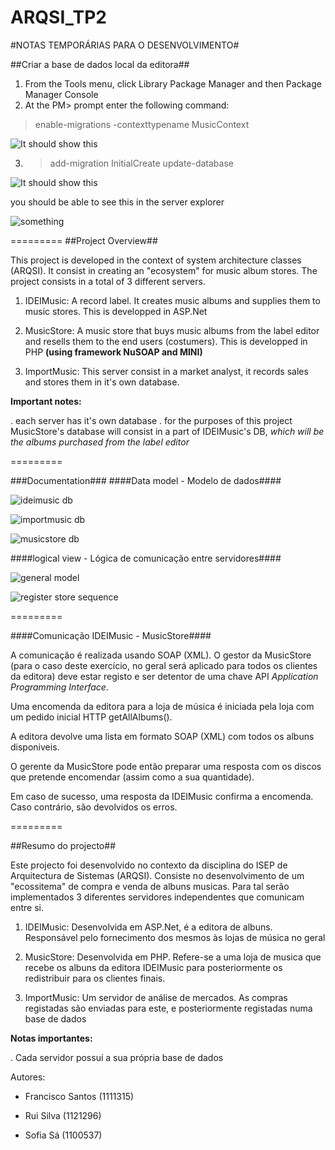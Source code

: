 ARQSI_TP2
=========
#NOTAS TEMPORÁRIAS PARA O DESENVOLVIMENTO#

##Criar a base de dados local da editora##
1. From the Tools menu, click Library Package Manager and then Package Manager Console
2. At the PM> prompt enter the following command:
> enable-migrations -contexttypename MusicContext

![It should show this](http://i2.asp.net/media/4336278/1pm2.png?cdn_id=2014-11-11-001)

3. > add-migration InitialCreate
update-database

![It should show this](http://i3.asp.net/media/4336302/1addMIg.png?cdn_id=2014-11-11-001)

you should be able to see this in the server explorer

![something](http://i1.asp.net/media/4336272/1dbG.PNG?cdn_id=2014-11-11-001)

=========
##Project Overview##

This project is developed in the context of system architecture classes (ARQSI).
It consist in creating an "ecosystem" for music album stores. The project consists in a total of 3 different servers.

1. IDEIMusic: A record label. It creates music albums and supplies them to music stores. This is developped in ASP.Net

2. MusicStore: A music store that buys music albums from the label editor and resells them to the end users (costumers). This is developped in PHP **(using framework NuSOAP and MINI)**

3. ImportMusic: This server consist in a market analyst, it records sales and stores them in it's own database.

**Important notes:**

. each server has it's own database
. for the purposes of this project MusicStore's database will consist in a part of IDEIMusic's DB, *which will be the albums purchased from the label editor*

=========

###Documentation###
####Data model - Modelo de dados####

![ideimusic db](https://cloud.githubusercontent.com/assets/3703930/5154371/bb980af8-7250-11e4-82bb-3bf9e648602e.png)

![importmusic db](https://cloud.githubusercontent.com/assets/3703930/5154372/bb9833e8-7250-11e4-9666-7be1083feda9.png)

![musicstore db](https://cloud.githubusercontent.com/assets/3703930/5154370/bb91b766-7250-11e4-81e3-3eb43071b6fe.png)

####logical view - Lógica de comunicação entre servidores####

![general model](https://cloud.githubusercontent.com/assets/3703930/5154396/64ba4636-7252-11e4-8a10-3c27a028a98b.png)

![register store sequence](https://cloud.githubusercontent.com/assets/3703930/5154397/64ba7b60-7252-11e4-8361-2de8a8efe12a.png)

=========

####Comunicação IDEIMusic - MusicStore####

A comunicação é realizada usando SOAP (XML).
O gestor da MusicStore (para o caso deste exercício, no geral será aplicado para todos os clientes da editora) deve estar registo e ser detentor de uma chave API *Application Programming Interface*.

Uma encomenda da editora para a loja de música é iniciada pela loja com um pedido inicial HTTP getAllAlbums().

A editora devolve uma lista em formato SOAP (XML) com todos os albuns disponiveis.

O gerente da MusicStore pode então preparar uma resposta com os discos que pretende encomendar (assim como a sua quantidade).

Em caso de sucesso, uma resposta da IDEIMusic confirma a encomenda. Caso contrário, são devolvidos os erros.

=========

##Resumo do projecto##

Este projecto foi desenvolvido no contexto da disciplina do ISEP de Arquitectura de Sistemas (ARQSI).
Consiste no desenvolvimento de um "ecossitema" de compra e venda de albuns musicas. Para tal serão implementados 3 diferentes servidores independentes que comunicam entre si.

1. IDEIMusic: Desenvolvida em ASP.Net, é a editora de albuns. Responsável pelo fornecimento dos mesmos às lojas de música no geral

2. MusicStore: Desenvolvida em PHP. Refere-se a uma loja de musica que recebe os albuns da editora IDEIMusic para posteriormente os redistribuir para os clientes finais.

3. ImportMusic: Um servidor de análise de mercados. As compras registadas são enviadas para este, e posteriormente registadas numa base de dados

**Notas importantes:**

. Cada servidor possuí a sua própria base de dados

Autores:
* Francisco Santos (1111315)

* Rui Silva (1121296)

* Sofia Sá (1100537)
